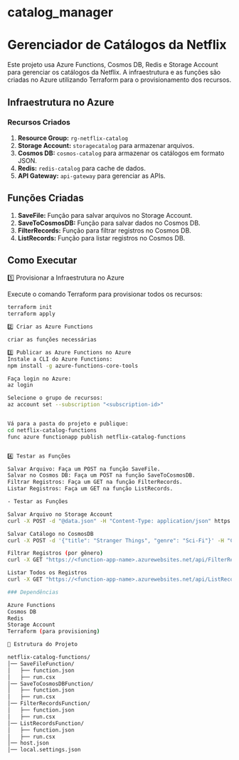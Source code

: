 # catalog_manager

# Gerenciador de Catálogos da Netflix

Este projeto usa Azure Functions, Cosmos DB, Redis e Storage Account para gerenciar os catálogos da Netflix. A infraestrutura e as funções são criadas no Azure utilizando Terraform para o provisionamento dos recursos.

## Infraestrutura no Azure

### Recursos Criados

1. **Resource Group:** `rg-netflix-catalog`
2. **Storage Account:** `storagecatalog` para armazenar arquivos.
3. **Cosmos DB:** `cosmos-catalog` para armazenar os catálogos em formato JSON.
4. **Redis:** `redis-catalog` para cache de dados.
5. **API Gateway:** `api-gateway` para gerenciar as APIs.

## Funções Criadas

1. **SaveFile:** Função para salvar arquivos no Storage Account.
2. **SaveToCosmosDB:** Função para salvar dados no Cosmos DB.
3. **FilterRecords:** Função para filtrar registros no Cosmos DB.
4. **ListRecords:** Função para listar registros no Cosmos DB.

## Como Executar

1️⃣ Provisionar a Infraestrutura no Azure

Execute o comando Terraform para provisionar todos os recursos:

```bash
terraform init
terraform apply

2️⃣ Criar as Azure Functions

criar as funções necessárias

3️⃣ Publicar as Azure Functions no Azure
Instale a CLI do Azure Functions:
npm install -g azure-functions-core-tools

Faça login no Azure:
az login

Selecione o grupo de recursos:
az account set --subscription "<subscription-id>"


Vá para a pasta do projeto e publique:
cd netflix-catalog-functions
func azure functionapp publish netflix-catalog-functions


4️⃣ Testar as Funções

Salvar Arquivo: Faça um POST na função SaveFile.
Salvar no Cosmos DB: Faça um POST na função SaveToCosmosDB.
Filtrar Registros: Faça um GET na função FilterRecords.
Listar Registros: Faça um GET na função ListRecords.

- Testar as Funções

Salvar Arquivo no Storage Account
curl -X POST -d "@data.json" -H "Content-Type: application/json" https://<function-app-name>.azurewebsites.net/api/SaveFileFunction

Salvar Catálogo no CosmosDB
curl -X POST -d '{"title": "Stranger Things", "genre": "Sci-Fi"}' -H "Content-Type: application/json" https://<function-app-name>.azurewebsites.net/api/SaveToCosmosDBFunction

Filtrar Registros (por gênero)
curl -X GET "https://<function-app-name>.azurewebsites.net/api/FilterRecordsFunction?genre=Sci-Fi"

Listar Todos os Registros
curl -X GET "https://<function-app-name>.azurewebsites.net/api/ListRecordsFunction"

### Dependências

Azure Functions
Cosmos DB
Redis
Storage Account
Terraform (para provisioning)

📂 Estrutura do Projeto

netflix-catalog-functions/
│── SaveFileFunction/
│   ├── function.json
│   ├── run.csx
│── SaveToCosmosDBFunction/
│   ├── function.json
│   ├── run.csx
│── FilterRecordsFunction/
│   ├── function.json
│   ├── run.csx
│── ListRecordsFunction/
│   ├── function.json
│   ├── run.csx
│── host.json
│── local.settings.json
